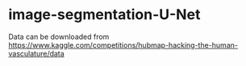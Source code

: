 # image-segmentation-U-Net
Data can be downloaded from https://www.kaggle.com/competitions/hubmap-hacking-the-human-vasculature/data
